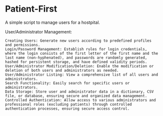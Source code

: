 # Patient-First
A simple script to manage users for a hostpital.

User/Administrator Management:

    Creating Users: Generate new users according to predefined profiles and permissions.
    Login/Password Management: Establish rules for login credentials, where the login consists of the first letter of the first name and the last name (non-hyphenated), and passwords are randomly generated, hashed for persistent storage, and have defined validity periods.
    User/Administrator Modification/Deletion: Enable the modification or deletion of both users and administrators as needed.
    User/Administrator Listing: View a comprehensive list of all users and administrators.
    Search Functionality: Easily search for specific users or administrators.
    Data Storage: Store user and administrator data in a dictionary, CSV file, or database, ensuring secure and organized data management.
    Controlled Authentication: Allow access to various administrators and professional roles (excluding patients) through controlled authentication processes, ensuring secure access control.
